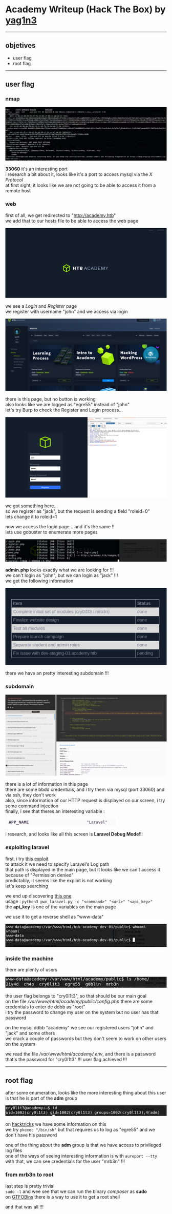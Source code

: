 # Academy Writeup (Hack The Box) by [yag1n3](https://github.com/yaguine)

---

## objetives

* user flag
* root flag

---

## user flag 

### nmap 

![](./images/image1.png)  

**33060** it's an interesting port  
i research a bit about it, looks like it's a port to access mysql via the *X Protocol*  
at first sight, it looks like we are not going to be able to access it from a remote host  

### web

first of all, we get redirected to "http://academy.htb"  
we add that to our hosts file to be able to access the web page  

![](./images/image2.png)  

we see a *Login* and *Register* page  
we register with username "john" and we access via login  

![](./images/image3.png)  

there is this page, but no button is working  
also looks like we are logged as "egre55" instead of "john"  
let's try Burp to check the Register and Login process...  

![](./images/image4.png)  

we got something here...  
so we register as "jack", but the request is sending a field "roleid=0"  
lets change it to roleid=1  

now we access the login page... and it's the same !!  
lets use gobuster to enumerate more pages  

![](./images/image5.png)  

**admin.php** looks exactly what we are looking for !!!  
we can't login as "john", but we can login as "jack" !!!  
we get the following information  

![](./images/image6.png)  

there we have an pretty interesting subdomain !!!  

### subdomain

![](./images/image7.png)  

there is a lot of information in this page  
there are some bbdd credentials, and i try them via mysql (port 33060) and via ssh, they don't work  
also, since information of our HTTP request is displayed on our screen, i try some command injection  
finally, i see that theres an interesting variable :  

![](./images/image8.png)  

i research, and looks like all this screen is **Laravel Debug Mode**!!!  

### exploiting laravel

first, i try [this exploit](https://www.exploit-db.com/exploits/49424)  
to attack it we need to specify Laravel's Log path  
that path is displayed in the main page, but it looks like we can't access it because of "Permission denied"  
predictably, it seems like the exploit is not working  
let's keep searching  

we end up discovering [this one](https://github.com/aljavier/exploit_laravel_cve-2018-15133)  
usage : `python3 pwn_laravel.py -c "<command>" "<url>" "<api_key>"`  
the **api_key** is one of the variables on the main page  

we use it to get a reverse shell as "www-data"  

![](./images/image9.png)  

### inside the machine 

there are plenty of users  

![](./images/image10.png)  

the user flag belongs to "cry0l1t3", so that should be our main goal  
on the file */var/www/html/academy/public/config.php* there are some credentials to enter de ddbb as "root"  
i try the password to change my user on the system but no user has that password  

on the mysql ddbb "academy" we see our registered users "john" and "jack" and some others  
we crack a couple of passwords but they don't seem to work on other users on the system  

we read the file */var/www/html/academy/.env*, and there is a password   
that's the password for "cry0l1t3" !!! user flag achieved !!!

---

## root flag  

after some enumeration, looks like the more interesting thing about this user is that he is part of the **adm** group  

![](./images/image11.png)  

on [hacktricks](https://book.hacktricks.xyz/linux-unix/privilege-escalation/interesting-groups-linux-pe) we have some information on this  
we try `pkexec "/bin/sh"` but that requires us to log as "egre55" and we don't have his password  

one of the thing about the **adm** group is that we have access to privileged log files  
one of the ways of seeing interesting information is with `aureport --tty`  
with that, we can see credentials for the user "mrb3n" !!!  

### from mrb3n to root

last step is pretty trivial  
`sudo -l` and wee see that we can run the binary *composer* as **sudo**  
on [GTFOBins](https://gtfobins.github.io/gtfobins/composer/) there is a way to use it to get a root shell  

and that was all !!!

